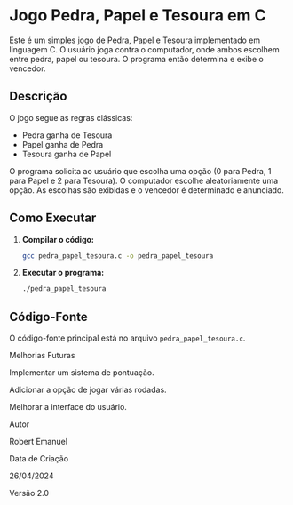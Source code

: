 # Jogo Pedra, Papel e Tesoura em C

Este é um simples jogo de Pedra, Papel e Tesoura implementado em linguagem C. O usuário joga contra o computador, onde ambos escolhem entre pedra, papel ou tesoura. O programa então determina e exibe o vencedor.

## Descrição

O jogo segue as regras clássicas:

*   Pedra ganha de Tesoura
*   Papel ganha de Pedra
*   Tesoura ganha de Papel

O programa solicita ao usuário que escolha uma opção (0 para Pedra, 1 para Papel e 2 para Tesoura). O computador escolhe aleatoriamente uma opção. As escolhas são exibidas e o vencedor é determinado e anunciado.

## Como Executar

1.  **Compilar o código:**

    ```bash
    gcc pedra_papel_tesoura.c -o pedra_papel_tesoura
    ```

2.  **Executar o programa:**

    ```bash
    ./pedra_papel_tesoura
    ```

## Código-Fonte

O código-fonte principal está no arquivo `pedra_papel_tesoura.c`.

Melhorias Futuras

Implementar um sistema de pontuação.

Adicionar a opção de jogar várias rodadas.

Melhorar a interface do usuário.


Autor

Robert Emanuel

Data de Criação

26/04/2024

Versão 2.0
